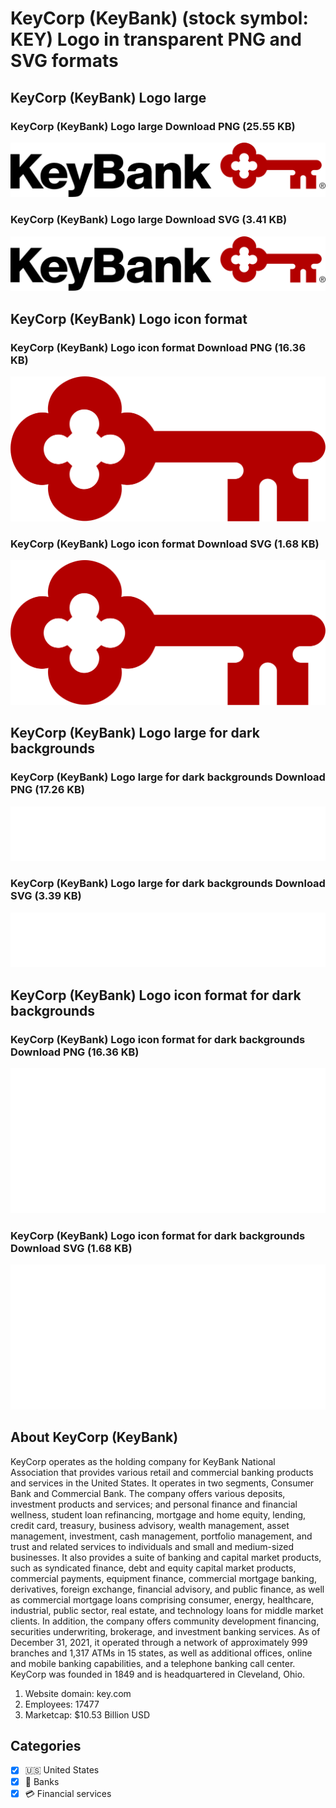 # KeyCorp (KeyBank) (stock symbol: KEY) Logo in transparent PNG and SVG formats

## KeyCorp (KeyBank) Logo large

### KeyCorp (KeyBank) Logo large Download PNG (25.55 KB)

![KeyCorp (KeyBank) Logo large Download PNG (25.55 KB)](/img/orig/KEY_BIG-a7a06bfd.png)

### KeyCorp (KeyBank) Logo large Download SVG (3.41 KB)

![KeyCorp (KeyBank) Logo large Download SVG (3.41 KB)](/img/orig/KEY_BIG-f5530344.svg)

## KeyCorp (KeyBank) Logo icon format

### KeyCorp (KeyBank) Logo icon format Download PNG (16.36 KB)

![KeyCorp (KeyBank) Logo icon format Download PNG (16.36 KB)](/img/orig/KEY-eb88a8e1.png)

### KeyCorp (KeyBank) Logo icon format Download SVG (1.68 KB)

![KeyCorp (KeyBank) Logo icon format Download SVG (1.68 KB)](/img/orig/KEY-5cf827a5.svg)

## KeyCorp (KeyBank) Logo large for dark backgrounds

### KeyCorp (KeyBank) Logo large for dark backgrounds Download PNG (17.26 KB)

![KeyCorp (KeyBank) Logo large for dark backgrounds Download PNG (17.26 KB)](/img/orig/KEY_BIG.D-7634f09d.png)

### KeyCorp (KeyBank) Logo large for dark backgrounds Download SVG (3.39 KB)

![KeyCorp (KeyBank) Logo large for dark backgrounds Download SVG (3.39 KB)](/img/orig/KEY_BIG.D-409c306d.svg)

## KeyCorp (KeyBank) Logo icon format for dark backgrounds

### KeyCorp (KeyBank) Logo icon format for dark backgrounds Download PNG (16.36 KB)

![KeyCorp (KeyBank) Logo icon format for dark backgrounds Download PNG (16.36 KB)](/img/orig/KEY.D-26ff0dd8.png)

### KeyCorp (KeyBank) Logo icon format for dark backgrounds Download SVG (1.68 KB)

![KeyCorp (KeyBank) Logo icon format for dark backgrounds Download SVG (1.68 KB)](/img/orig/KEY.D-15a256ea.svg)

## About KeyCorp (KeyBank)

KeyCorp operates as the holding company for KeyBank National Association that provides various retail and commercial banking products and services in the United States. It operates in two segments, Consumer Bank and Commercial Bank. The company offers various deposits, investment products and services; and personal finance and financial wellness, student loan refinancing, mortgage and home equity, lending, credit card, treasury, business advisory, wealth management, asset management, investment, cash management, portfolio management, and trust and related services to individuals and small and medium-sized businesses. It also provides a suite of banking and capital market products, such as syndicated finance, debt and equity capital market products, commercial payments, equipment finance, commercial mortgage banking, derivatives, foreign exchange, financial advisory, and public finance, as well as commercial mortgage loans comprising consumer, energy, healthcare, industrial, public sector, real estate, and technology loans for middle market clients. In addition, the company offers community development financing, securities underwriting, brokerage, and investment banking services. As of December 31, 2021, it operated through a network of approximately 999 branches and 1,317 ATMs in 15 states, as well as additional offices, online and mobile banking capabilities, and a telephone banking call center. KeyCorp was founded in 1849 and is headquartered in Cleveland, Ohio.

1. Website domain: key.com
2. Employees: 17477
3. Marketcap: $10.53 Billion USD


## Categories
- [x] 🇺🇸 United States
- [x] 🏦 Banks
- [x] 💳 Financial services
